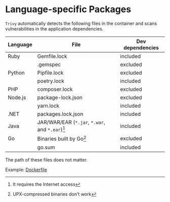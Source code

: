 # Language-specific Packages

`Trivy` automatically detects the following files in the container and scans vulnerabilities in the application dependencies.

| Language | File                                            | Dev dependencies |
| ---------| ------------------------------------------------| -----------------|
| Ruby     | Gemfile.lock                                    | included         |
|          | .gemspec                                        | excluded         |
| Python   | Pipfile.lock                                    | excluded         |
|          | poetry.lock                                     | included         |
| PHP      | composer.lock                                   | excluded         |
| Node.js  | package-lock.json                               | excluded         |
|          | yarn.lock                                       | included         |
| .NET     | packages.lock.json                              | included         |
| Java     | JAR/WAR/EAR (`*.jar`, `*.war`, and `*.ear`)[^1] | included         |
| Go       | Binaries built by Go[^2]                        | excluded         |
|          | go.sum                                          | included         |


The path of these files does not matter.

Example: [Dockerfile](https://github.com/aquasecurity/trivy-ci-test/blob/main/Dockerfile)

[^1]: It requires the Internet access
[^2]: UPX-compressed binaries don't work
